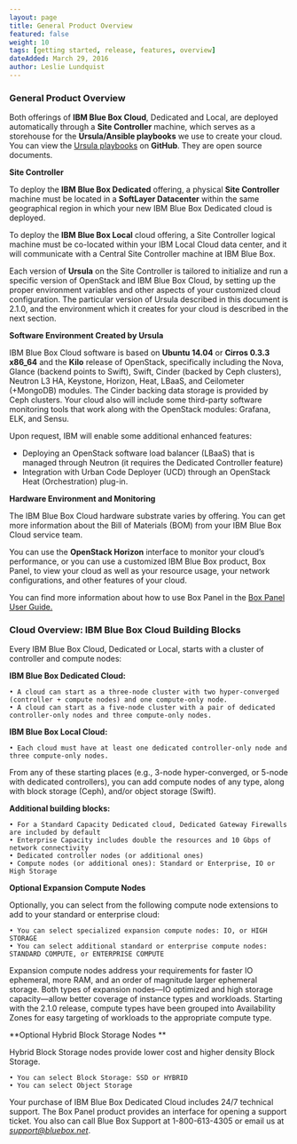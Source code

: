 ```yaml
---
layout: page
title: General Product Overview
featured: false
weight: 10
tags: [getting started, release, features, overview]
dateAdded: March 29, 2016
author: Leslie Lundquist
---
```


### General Product Overview

Both offerings of **IBM Blue Box Cloud**, Dedicated and Local, are deployed automatically through a **Site Controller** machine, which serves as a storehouse for the **Ursula/Ansible playbooks** we use to create your cloud. You can view the [Ursula playbooks](https://github.com/blueboxgroup/ursula) on **GitHub**. They are open source documents.

**Site Controller**

To deploy the **IBM Blue Box Dedicated** offering, a physical **Site Controller** machine must be located in a **SoftLayer Datacenter** within the same geographical region in which your new IBM Blue Box Dedicated cloud is deployed.

To deploy the **IBM Blue Box Local** cloud offering, a Site Controller logical machine must be co-located within your IBM Local Cloud data center, and it will communicate with a Central Site Controller machine at IBM Blue Box.

Each version of **Ursula** on the Site Controller is tailored to initialize and run a specific version of OpenStack and IBM Blue Box Cloud, by setting up the proper environment variables and other aspects of your customized cloud configuration. The particular version of Ursula described in this document is 2.1.0, and the environment which it creates for your cloud is described in the next section.

**Software Environment Created by Ursula**

IBM Blue Box Cloud software is based on **Ubuntu 14.04** or **Cirros 0.3.3 x86_64** and the **Kilo** release of OpenStack, specifically including the Nova, Glance (backend points to Swift), Swift, Cinder (backed by Ceph clusters), Neutron L3 HA, Keystone, Horizon, Heat, LBaaS, and Ceilometer (+MongoDB) modules. The Cinder backing data storage is provided by Ceph clusters. Your cloud also will include some third-party software monitoring tools that work along with the OpenStack modules: Grafana, ELK, and Sensu.

Upon request, IBM will enable some additional enhanced features:

* Deploying an OpenStack software load balancer (LBaaS) that is managed through Neutron (it requires the Dedicated Controller feature)
* Integration with Urban Code Deployer (UCD) through an OpenStack Heat (Orchestration) plug-in.

**Hardware Environment and Monitoring**

The IBM Blue Box Cloud hardware substrate varies by offering. You can get more information about the Bill of Materials (BOM) from your IBM Blue Box Cloud service team.

You can use the **OpenStack Horizon** interface to monitor your cloud’s performance, or you can use a customized IBM Blue Box product, Box Panel, to view your cloud as well as your resource usage, your network configurations, and other features of your cloud.

You can find more information about how to use Box Panel in the [Box Panel User Guide.](http://ibm-blue-box-help.github.io/help-documentation/gettingstarted/userguides/Box_Panel/)

### Cloud Overview: IBM Blue Box Cloud Building Blocks

Every IBM Blue Box Cloud, Dedicated or Local, starts with a cluster of controller and compute nodes:

**IBM Blue Box Dedicated Cloud:**

	• A cloud can start as a three-node cluster with two hyper-converged (controller + compute nodes) and one compute-only node.
	• A cloud can start as a five-node cluster with a pair of dedicated controller-only nodes and three compute-only nodes. 

**IBM Blue Box Local Cloud:**

	• Each cloud must have at least one dedicated controller-only node and three compute-only nodes.  
	
From any of these starting places (e.g., 3-node hyper-converged, or 5-node with dedicated controllers), you can add compute nodes of any type, along with block storage (Ceph), and/or object storage (Swift).

**Additional building blocks:**

	• For a Standard Capacity Dedicated cloud, Dedicated Gateway Firewalls are included by default
	• Enterprise Capacity includes double the resources and 10 Gbps of network connectivity 
	• Dedicated controller nodes (or additional ones)
	• Compute nodes (or additional ones): Standard or Enterprise, IO or High Storage 

**Optional Expansion Compute Nodes**

Optionally, you can select from the following compute node extensions to add to your standard or enterprise cloud:

	• You can select specialized expansion compute nodes: IO, or HIGH STORAGE 
	• You can select additional standard or enterprise compute nodes: STANDARD COMPUTE, or ENTERPRISE COMPUTE

Expansion compute nodes address your requirements for faster IO ephemeral, more RAM, and an order of magnitude larger ephemeral storage.  Both types of expansion nodes—IO optimized and high storage capacity—allow better coverage of instance types and workloads. Starting with the 2.1.0 release, compute types have been grouped into Availability Zones for easy targeting of workloads to the appropriate compute type.

**Optional Hybrid Block Storage Nodes **

Hybrid Block Storage nodes provide lower cost and higher density Block Storage.  

	• You can select Block Storage: SSD or HYBRID
	• You can select Object Storage 

Your purchase of IBM Blue Box Dedicated Cloud includes 24/7 technical support. The Box Panel product provides an interface for opening a support ticket. You also can call Blue Box Support at 1-800-613-4305 or email us at *support@bluebox.net*.
